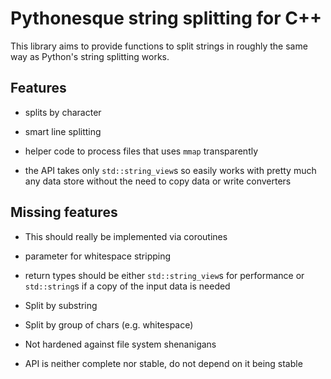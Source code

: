 # Pythonesque string splitting for C++

This library aims to provide functions to split strings in roughly the
same way as Python's string splitting works.

## Features

- splits by character

- smart line splitting

- helper code to process files that uses `mmap` transparently

- the API takes only `std::string_view`s so easily works with pretty
  much any data store without the need to copy data or write
  converters

## Missing features

- This should really be implemented via coroutines

- parameter for whitespace stripping

- return types should be either `std::string_view`s for performance or
  `std::string`s if a copy of the input data is needed

- Split by substring

- Split by group of chars (e.g. whitespace)

- Not hardened against file system shenanigans

- API is neither complete nor stable, do not depend on it being stable
